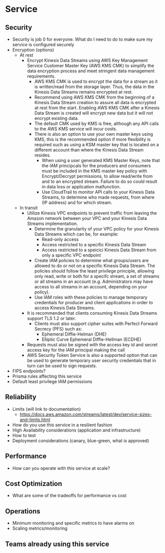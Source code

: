 # Service
## Security
- Security is job 0 for everyone. What do I need to do to make sure my service is configured securely
- Encryption (options)
  - At rest
    - Encrypt Kinesis Data Streams using AWS Key Management Service Customer Master Key (AWS KMS CMK) to simplify the data encryption process and meet stringent data management requirements.
      - AWS KMS CMK is used to encrypt the data for a stream as it is written/read from the storage layer. Thus, the data in the Kinesis Data Streams remains encrypted at rest.
      - Recommend using AWS KMS CMK from the beginning of a Kinesis Data Stream creation to assure all data is encrypted at rest from the start. Enabling AWS KMS CMK after a Kinesis Data Stream is created will encrypt new data but it will not encrypt existing data.
      - The default CMK used by KMS is free, although any API calls to the AWS KMS service will incur costs.
      - There is also an option to use your own master keys using KMS, this is the recommended option if more flexibility is required such as using a KSM master key that is located on a different account than where the Kinesis Data Stream resides.
        - When using a user generated KMS Master Keys, note that the IAM principcals for the producers and consumers must be included in the KMS master key policy with Encrypt/Decrypt permissions, to allow read/write from and to an encrypted stream. Failure to do so could result in data loss or application malfunction.
        - Use CloudTrail to monitor API calls to your Kinesis Data Streams, to determine who made requests, from where (IP address) and for which stream.
  - In transit
    - Utilize Kinesis VPC endpoints to prevent traffic from leaving the Amazon network between your VPC and your Kinesis Data Streams implementation.
      - Determine the granularity of your VPC policy for your Kinesis Data Streams which can be, for example:
        - Read-only access
        - Access restricted to a specific Kinesis Data Stream
        - Access restricted to a speicici Kinesis Data Stream from only a specific VPC endpoint
      - Create IAM policies to determine what groups/users are allowed to do or not on a specific Kinesis Data Stream. The policies should follow the least privilege principle, allowing only read, write or both for a specifc stream, a set of streams or all streams in an account (e.g. Administrators may have access to all streams in an account, depending on your policy).
      - Use IAM roles with these policies to manage temporary credentials for producer and client applications in order to access Kinesis Data Streams.
    - It is recommended that clients consuming Kinesis Data Streams support TLS 1.2 or later.
      - Clients must also support cipher suites with Perfect Forward Secrecy (PFS) such as:
        - Ephemeral Diffie-Helman (DHE)
        - Elliptic Curve Ephemeral Diffie-Hellman (ECDHE)
    - Requests must also be signed with the access key id and secret access key for the IAM principal making the call
    - AWS Security Token Service is also a supported option that can be used to generate temporary user security credentials that in turn can be used to sign requests.
- FIPS endpoints?
- Prisma rules affecting this service
- Default least privilege IAM permissions
## Reliability
- Limits (will link to documentation)
  - https://docs.aws.amazon.com/streams/latest/dev/service-sizes-and-limits.html
- How do you use this service in a resilient fashion
- High Availability considerations (application and infrastructure)
- How to test
- Deployment considerations (canary, blue-green, what is approved)
## Performance
- How can you operate with this service at scale?
## Cost Optimization
- What are some of the tradeoffs for performance vs cost
## Operations
- Minimum monitoring and specific metrics to have alarms on
- Scaling metrics/monitoring

## Teams already using this service